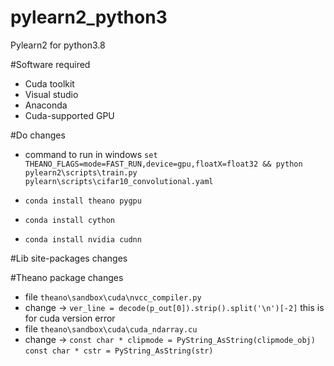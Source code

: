 # pylearn2_python3

Pylearn2 for python3.8

#Software required

- Cuda toolkit
- Visual studio
- Anaconda
- Cuda-supported GPU

#Do changes

- command to run in windows `set THEANO_FLAGS=mode=FAST_RUN,device=gpu,floatX=float32 && python pylearn2\scripts\train.py pylearn\scripts\cifar10_convolutional.yaml`

- `conda install theano pygpu`
- `conda install cython`
- `conda install nvidia cudnn`

#Lib site-packages changes

#Theano package changes

- file `theano\sandbox\cuda\nvcc_compiler.py`
- change -> `ver_line = decode(p_out[0]).strip().split('\n')[-2]` this is for cuda version error
- file `theano\sandbox\cuda\cuda_ndarray.cu`
- change -> `const char * clipmode = PyString_AsString(clipmode_obj)` `const char * cstr = PyString_AsString(str)`
